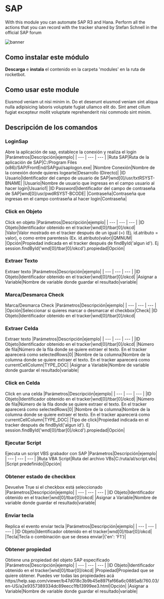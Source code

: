 
# SAP
  
With this module you can automate SAP R3 and Hana. Perform all the actions that you can record with the tracker shared 
by Stefan Schnell in the official SAP forum  
  
![banner](https://raw.githubusercontent.com/rocketbot-cl/SAPObjetos/master/img/Banner_SAPObjetos.png)
## Como instalar este módulo
  
__Descarga__ e __instala__ el contenido en la carpeta 'modules' en la ruta de rocketbot.
## Como usar este module
  
Eiusmod veniam ut nisi minim in. Do et deserunt eiusmod veniam sint aliqua nulla adipisicing laboris voluptate fugiat 
ullamco elit do. Sint amet cillum fugiat excepteur mollit voluptate reprehenderit nisi commodo sint minim.
## Descripción de los comandos

### LoginSap
  
Abre la aplicación de sap, establece la conexión y realiza el login
|Parámetros|Descripción|ejemplo|
| --- | --- | --- |
|Ruta SAP|Ruta de la aplicación de SAP|C:/Program Files (x86)/SAP/FrontEnd/SAPgui/saplogon.exe|
|Nombre Conexión|Nombre de la conexión donde quieres logearte|Desarrollo (Directo)|
|ID Usuario|Identificador del campo de usuario de SAP|wnd[0]/usr/txtRSYST-BNAME|
|Usuario|Nombre de usuario que ingresas en el campo usuario al hacer login|Usuario1|
|ID Password|Identificador del campo de contraseña de SAP|wnd[0]/usr/pwdRSYST-BCODE|
|Contraseña|Contraseña que ingresas en el campo contraseña al hacer login|Contraseña|

### Click en Objeto
  
Click en objeto
|Parámetros|Descripción|ejemplo|
| --- | --- | --- |
|ID Objeto|Identificador obtenido en el tracker|wnd[0]/tbar[0]/okcd|
|Valor|Valor mostrado en el tracker después de un igual (=) (Ej. id.atributo = valor), o como entre parentesis (Ex. id.atributo(valor)|QMNUM|
|Opción|Propiedad indicada en el tracker después de findById('algun id'). Ej session.findById('wnd[0]/tbar[0]/okcd').propiedad|Opción|

### Extraer Texto
  
Extraer texto
|Parámetros|Descripción|ejemplo|
| --- | --- | --- |
|ID Objeto|Identificador obtenido en el tracker|wnd[0]/tbar[0]/okcd|
|Asignar a Variable|Nombre de variable donde guardar el resultado|variable|

### Marca/Desmarca Check
  
Marca/Desmarca Check
|Parámetros|Descripción|ejemplo|
| --- | --- | --- |
|Opción|Seleccionar si quieres marcar o desmarcar el checkbox|Check|
|ID Objeto|Identificador obtenido en el tracker|wnd[0]/tbar[0]/okcd|

### Extraer Celda
  
Extraer texto
|Parámetros|Descripción|ejemplo|
| --- | --- | --- |
|ID Objeto|Identificador obtenido en el tracker|wnd[0]/tbar[0]/okcd|
|Número de fila|Número de la fila donde se quiere extraer el texto. En el tracker aparecerá como selectedRows|0|
|Nombre de la columna|Nombre de la columna donde se quiere extraer el texto. En el tracker aparecerá como currentCellColumn|TYPE_DOC|
|Asignar a Variable|Nombre de variable donde guardar el resultado|variable|

### Click en Celda
  
Click en una celda
|Parámetros|Descripción|ejemplo|
| --- | --- | --- |
|ID Objeto|Identificador obtenido en el tracker|wnd[0]/tbar[0]/okcd|
|Número de fila|Número de la fila donde se quiere extraer el texto. En el tracker aparecerá como selectedRows|0|
|Nombre de la columna|Nombre de la columna donde se quiere extraer el texto. En el tracker aparecerá como currentCellColumn|TYPE_DOC|
|Tipo de click|Propiedad indicada en el tracker después de findById('algun id'). Ej session.findById('wnd[0]/tbar[0]/okcd').propiedad|Opción|

### Ejecutar Script
  
Ejecuta un script VBS grabador con SAP
|Parámetros|Descripción|ejemplo|
| --- | --- | --- |
|Ruta VBA Script|Ruta del archivo VBs|C:/ruta/al/script.vbs|
|Script predefinido||Opción|

### Obtener estado de checkbox
  
Devuelve True si el checkbox está seleccionado
|Parámetros|Descripción|ejemplo|
| --- | --- | --- |
|ID Objeto|Identificador obtenido en el tracker|wnd[0]/tbar[0]/okcd|
|Asignar a Variable|Nombre de variable donde guardar el resultado|variable|

### Enviar tecla
  
Replica el evento enviar tecla
|Parámetros|Descripción|ejemplo|
| --- | --- | --- |
|ID Objeto|Identificador obtenido en el tracker|wnd[0]/tbar[0]/okcd|
|Tecla|Tecla o combinación que se desea enviar|{'en': 'F1'}|

### Obtener propiedad
  
Obtiene una propiedad del objeto SAP especificado
|Parámetros|Descripción|ejemplo|
| --- | --- | --- |
|ID Objeto|Identificador obtenido en el tracker|wnd[0]/tbar[0]/okcd|
|Propiedad|Propiedad que se quiere obtener. Puedes ver todas las propiedades acá https//help.sap.com/viewer/b47d018c3b9b45e897faf66a6c0885a8/760.03/en-US/a2e9357389334dc89eecc1fb13999ee3.html|Opción|
|Asignar a Variable|Nombre de variable donde guardar el resultado|variable|
